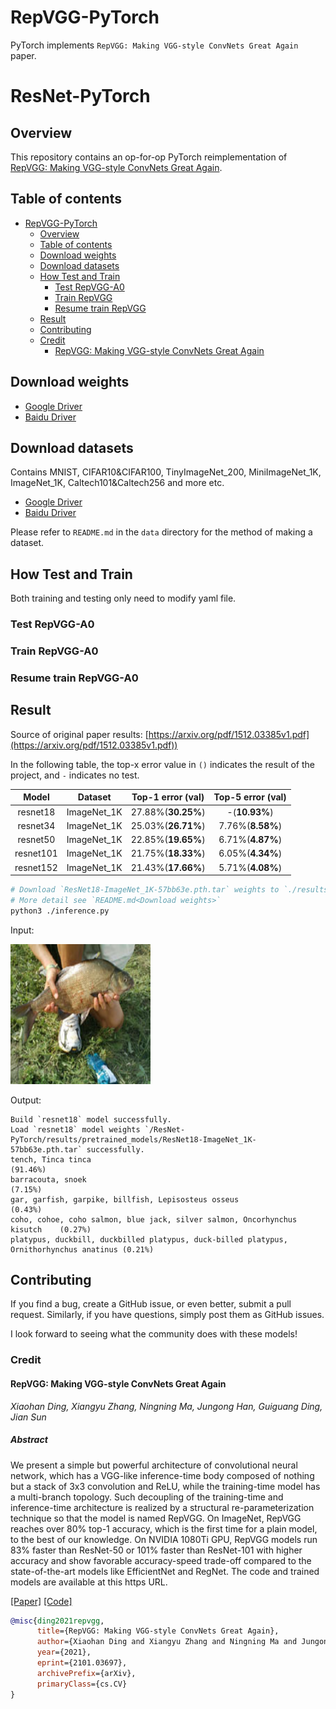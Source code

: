 # RepVGG-PyTorch

PyTorch implements `RepVGG: Making VGG-style ConvNets Great Again` paper.

# ResNet-PyTorch

## Overview

This repository contains an op-for-op PyTorch reimplementation
of [RepVGG: Making VGG-style ConvNets Great Again](https://arxiv.org/pdf/2101.03697v3.pdf).

## Table of contents

- [RepVGG-PyTorch](#resnet-pytorch)
    - [Overview](#overview)
    - [Table of contents](#table-of-contents)
    - [Download weights](#download-weights)
    - [Download datasets](#download-datasets)
    - [How Test and Train](#how-test-and-train)
        - [Test RepVGG-A0](#test-repvgg-a0)
        - [Train RepVGG](#train-repvgg-a0)
        - [Resume train RepVGG](#resume-train-repvgg-a0)
    - [Result](#result)
    - [Contributing](#contributing)
    - [Credit](#credit)
        - [RepVGG: Making VGG-style ConvNets Great Again](#repvgg-making-vgg-style-convnets-great-again)

## Download weights

- [Google Driver](https://drive.google.com/drive/folders/17ju2HN7Y6pyPK2CC_AqnAfTOe9_3hCQ8?usp=sharing)
- [Baidu Driver](https://pan.baidu.com/s/1yNs4rqIb004-NKEdKBJtYg?pwd=llot)

## Download datasets

Contains MNIST, CIFAR10&CIFAR100, TinyImageNet_200, MiniImageNet_1K, ImageNet_1K, Caltech101&Caltech256 and more etc.

- [Google Driver](https://drive.google.com/drive/folders/1f-NSpZc07Qlzhgi6EbBEI1wTkN1MxPbQ?usp=sharing)
- [Baidu Driver](https://pan.baidu.com/s/1arNM38vhDT7p4jKeD4sqwA?pwd=llot)

Please refer to `README.md` in the `data` directory for the method of making a dataset.

## How Test and Train

Both training and testing only need to modify yaml file.

### Test RepVGG-A0

### Train RepVGG-A0

### Resume train RepVGG-A0

## Result

Source of original paper results: [https://arxiv.org/pdf/1512.03385v1.pdf](https://arxiv.org/pdf/1512.03385v1.pdf))

In the following table, the top-x error value in `()` indicates the result of the project, and `-` indicates no test.

|   Model   |   Dataset   | Top-1 error (val)  | Top-5 error (val) |
|:---------:|:-----------:|:------------------:|:-----------------:|
| resnet18  | ImageNet_1K | 27.88%(**30.25%**) |   -(**10.93%**)   |
| resnet34  | ImageNet_1K | 25.03%(**26.71%**) | 7.76%(**8.58%**)  |
| resnet50  | ImageNet_1K | 22.85%(**19.65%**) | 6.71%(**4.87%**)  |
| resnet101 | ImageNet_1K | 21.75%(**18.33%**) | 6.05%(**4.34%**)  |
| resnet152 | ImageNet_1K | 21.43%(**17.66%**) | 5.71%(**4.08%**)  |

```bash
# Download `ResNet18-ImageNet_1K-57bb63e.pth.tar` weights to `./results/pretrained_models`
# More detail see `README.md<Download weights>`
python3 ./inference.py 
```

Input:

<span align="center"><img width="224" height="224" src="figure/n01440764_36.JPEG"/></span>

Output:

```text
Build `resnet18` model successfully.
Load `resnet18` model weights `/ResNet-PyTorch/results/pretrained_models/ResNet18-ImageNet_1K-57bb63e.pth.tar` successfully.
tench, Tinca tinca                                                          (91.46%)
barracouta, snoek                                                           (7.15%)
gar, garfish, garpike, billfish, Lepisosteus osseus                         (0.43%)
coho, cohoe, coho salmon, blue jack, silver salmon, Oncorhynchus kisutch    (0.27%)
platypus, duckbill, duckbilled platypus, duck-billed platypus, Ornithorhynchus anatinus (0.21%)
```

## Contributing

If you find a bug, create a GitHub issue, or even better, submit a pull request. Similarly, if you have questions,
simply post them as GitHub issues.

I look forward to seeing what the community does with these models!

### Credit

#### RepVGG: Making VGG-style ConvNets Great Again

*Xiaohan Ding, Xiangyu Zhang, Ningning Ma, Jungong Han, Guiguang Ding, Jian Sun*

##### Abstract

We present a simple but powerful architecture of convolutional neural network, which has a VGG-like inference-time body composed of nothing but a
stack of 3x3 convolution and ReLU, while the training-time model has a multi-branch topology. Such decoupling of the training-time and inference-time
architecture is realized by a structural re-parameterization technique so that the model is named RepVGG. On ImageNet, RepVGG reaches over 80% top-1
accuracy, which is the first time for a plain model, to the best of our knowledge. On NVIDIA 1080Ti GPU, RepVGG models run 83% faster than ResNet-50
or 101% faster than ResNet-101 with higher accuracy and show favorable accuracy-speed trade-off compared to the state-of-the-art models like
EfficientNet and RegNet. The code and trained models are available at this https URL.

[[Paper]](https://arxiv.org/pdf/2101.03697v3.pdf) [[Code]](https://github.com/megvii-model/RepVGG.)

```bibtex
@misc{ding2021repvgg,
      title={RepVGG: Making VGG-style ConvNets Great Again}, 
      author={Xiaohan Ding and Xiangyu Zhang and Ningning Ma and Jungong Han and Guiguang Ding and Jian Sun},
      year={2021},
      eprint={2101.03697},
      archivePrefix={arXiv},
      primaryClass={cs.CV}
}
```